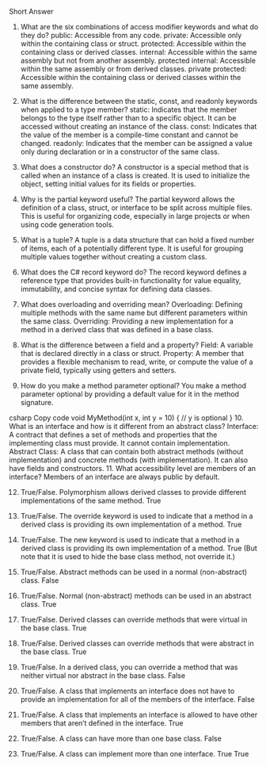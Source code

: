 Short Answer

1. What are the six combinations of access modifier keywords and what do they do?
public: Accessible from any code.
private: Accessible only within the containing class or struct.
protected: Accessible within the containing class or derived classes.
internal: Accessible within the same assembly but not from another assembly.
protected internal: Accessible within the same assembly or from derived classes.
private protected: Accessible within the containing class or derived classes within the same assembly.
2. What is the difference between the static, const, and readonly keywords when applied to a type member?
static: Indicates that the member belongs to the type itself rather than to a specific object. It can be accessed without creating an instance of the class.
const: Indicates that the value of the member is a compile-time constant and cannot be changed.
readonly: Indicates that the member can be assigned a value only during declaration or in a constructor of the same class.
3. What does a constructor do?
A constructor is a special method that is called when an instance of a class is created. It is used to initialize the object, setting initial values for its fields or properties.

4. Why is the partial keyword useful?
The partial keyword allows the definition of a class, struct, or interface to be split across multiple files. This is useful for organizing code, especially in large projects or when using code generation tools.

5. What is a tuple?
A tuple is a data structure that can hold a fixed number of items, each of a potentially different type. It is useful for grouping multiple values together without creating a custom class.

6. What does the C# record keyword do?
The record keyword defines a reference type that provides built-in functionality for value equality, immutability, and concise syntax for defining data classes.

7. What does overloading and overriding mean?
Overloading: Defining multiple methods with the same name but different parameters within the same class.
Overriding: Providing a new implementation for a method in a derived class that was defined in a base class.
8. What is the difference between a field and a property?
Field: A variable that is declared directly in a class or struct.
Property: A member that provides a flexible mechanism to read, write, or compute the value of a private field, typically using getters and setters.
9. How do you make a method parameter optional?
You make a method parameter optional by providing a default value for it in the method signature.

csharp
Copy code
void MyMethod(int x, int y = 10)
{
    // y is optional
}
10. What is an interface and how is it different from an abstract class?
Interface: A contract that defines a set of methods and properties that the implementing class must provide. It cannot contain implementation.
Abstract Class: A class that can contain both abstract methods (without implementation) and concrete methods (with implementation). It can also have fields and constructors.
11. What accessibility level are members of an interface?
Members of an interface are always public by default.

12. True/False. Polymorphism allows derived classes to provide different implementations of the same method.
True

13. True/False. The override keyword is used to indicate that a method in a derived class is providing its own implementation of a method.
True

14. True/False. The new keyword is used to indicate that a method in a derived class is providing its own implementation of a method.
True (But note that it is used to hide the base class method, not override it.)

15. True/False. Abstract methods can be used in a normal (non-abstract) class.
False

16. True/False. Normal (non-abstract) methods can be used in an abstract class.
True

17. True/False. Derived classes can override methods that were virtual in the base class.
True

18. True/False. Derived classes can override methods that were abstract in the base class.
True

19. True/False. In a derived class, you can override a method that was neither virtual nor abstract in the base class.
False

20. True/False. A class that implements an interface does not have to provide an implementation for all of the members of the interface.
False

21. True/False. A class that implements an interface is allowed to have other members that aren’t defined in the interface.
True

22. True/False. A class can have more than one base class.
False

23. True/False. A class can implement more than one interface.
True
True
